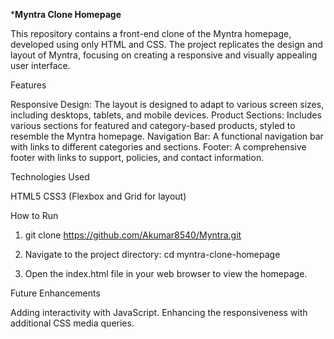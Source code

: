 *******Myntra Clone Homepage******


This repository contains a front-end clone of the Myntra homepage, developed using only HTML and CSS. The project replicates the design and layout of Myntra, focusing on creating a responsive and visually appealing user interface.




Features

Responsive Design: The layout is designed to adapt to various screen sizes, including desktops, tablets, and mobile devices.
Product Sections: Includes various sections for featured and category-based products, styled to resemble the Myntra homepage.
Navigation Bar: A functional navigation bar with links to different categories and sections.
Footer: A comprehensive footer with links to support, policies, and contact information.



Technologies Used

HTML5
CSS3 (Flexbox and Grid for layout)


How to Run
1. git clone https://github.com/Akumar8540/Myntra.git

2. Navigate to the project directory:  cd myntra-clone-homepage
 
3. Open the index.html file in your web browser to view the homepage.


Future Enhancements

Adding interactivity with JavaScript.
Enhancing the responsiveness with additional CSS media queries.




